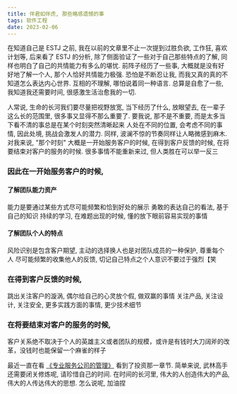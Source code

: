 ```yaml
---
title: 伴君如伴虎, 那些略感遗憾的事
tags: 软件工程
date: 2023-02-06
---
```


在知道自己是 ESTJ 之前, 我在以前的文章里不止一次提到过胜负欲, 工作狂, 喜欢计划等, 后来看了 ESTJ 的分析, 除了侧面验证了一些对于自己那些特点的了解, 同样也明白了自己的共情能力有多么的堪忧.
前阵子经历了一些事, 大概就是没有好好地了解一个人, 那个人恰好共情能力极强. 恐怕是不断忍让我, 而我又真的真的不知道怎么表达内心世界. 互相的不理解, 哪怕说着同一种语言. 总算是自愈了一些, 我知道我还需要时间, 很感激生活治愈我的一切.

人常说, 生命的长河我们要尽量把视野放宽, 当下经历了什么, 放眼望去, 在一辈子这么长的范围里, 很多事又显得不那么重要了. 要我说, 那不是不重要, 而是太多当下看不清的事总是在某个时刻突然清晰起来
人处在不同的位置, 会考虑不同的事情, 因此处境, 挑战会激发人的潜力. 同样, 波澜不惊的节奏同样让人略微感到麻木.
对我来说, "那个时刻" 大概是一开始服务客户的时候, 在得到客户反馈的时候, 在将要结束对客户的服务的时候.
很多事情不能重新来过, 但人类胜在可以举一反三

### 因此在一开始服务客户的时候,
#### 了解团队能力资产
能力是要通过某些方式尽可能频繁和恰到好处的展示
勇敢的表达自己的看法, 基于自己的知识
持续的学习, 在难题出现的时候, 懂的放下眼前容易实现的事情

#### 了解团队个人的特点
风险识别是包含客户期望, 主动的选择换人也是对团队成员的一种保护, 尊重每个人
尽可能频繁的收集他人的反馈, 切记自己特点之个人意识不要过于强烈【笑

### 在得到客户反馈的时候,
跳出关注客户的漩涡, 偶尔给自己的心灵放个假, 做双赢的事情
关注产品, 关注设计, 关注安全, 更多实践方面的事情, 更少技术细节

### 在将要结束对客户的服务的时候,
客户关系绝不取决于个人的英雄主义或者团队的规模，或许是有钱时大刀阔斧的改革，没钱时也能保留一个麻雀的样子

最近一直在看 [《专业服务公司的管理》](https://book.douban.com/subject/30230309/) 看到了投资那一章节. 简单来说, 武林高手还需要闭关修炼呢, 请珍惜自己的时间.
在时间的长河里, 伟大的人创造伟大的产品, 伟大的人传达伟大的思想. 怎么说呢, 加油捏
